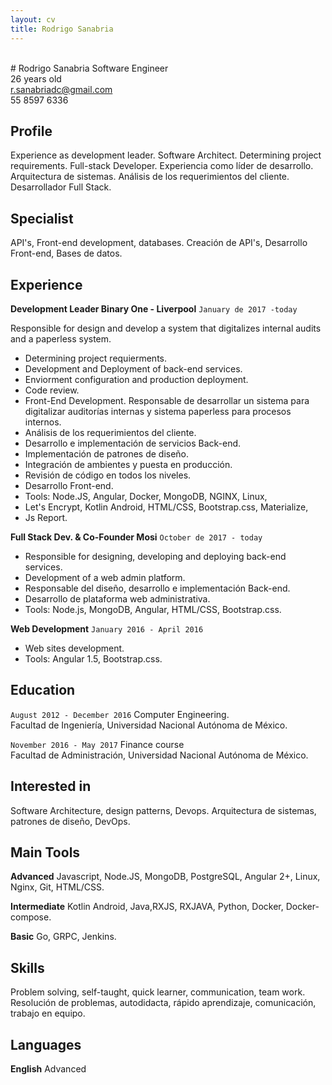 ```yaml
---
layout: cv
title: Rodrigo Sanabria
---
```

<br>
# Rodrigo Sanabria
Software Engineer
<br>
26 years old
<div id="webaddress">
<a href="r.sanabriadc@gmail.com">r.sanabriadc@gmail.com</a>
</div>
55 8597 6336


## Profile

Experience as development leader. Software Architect. Determining project requirements. Full-stack Developer.
Experiencia como líder de desarrollo. Arquitectura de sistemas. Análisis de los requerimientos del cliente. Desarrollador Full Stack.


## Specialist

API's, Front-end development, databases.
Creación de API's, Desarrollo Front-end, Bases de datos.


## Experience

 __Development Leader  Binary One - Liverpool__ `January de 2017 -today`
 
Responsible for design and develop a system that digitalizes internal audits and a paperless system. <br>
- Determining project requierments.
- Development and Deployment of back-end services.
- Enviorment configuration and production deployment.
- Code review. 
- Front-End Development.
Responsable de desarrollar un sistema para digitalizar auditorías internas y sistema paperless para procesos internos.<br>
- Análisis de los requerimientos del cliente.
- Desarrollo e implementación de servicios Back-end.
- Implementación de patrones de diseño.
- Integración de ambientes y puesta en producción.
- Revisión de código en todos los niveles.
- Desarrollo Front-end.
- Tools: Node.JS, Angular, Docker, MongoDB, NGINX, Linux,<br>
- Let's Encrypt, Kotlin Android,  HTML/CSS, Bootstrap.css, Materialize,<br>
- Js Report.
  
 __Full Stack Dev. & Co-Founder  Mosi__ `October de 2017 - today`
- Responsible for designing, developing and deploying back-end services.
- Development of a web admin platform.
- Responsable del diseño, desarrollo e implementación Back-end.
- Desarrollo de plataforma web administrativa.
- Tools: Node.js, MongoDB, Angular, HTML/CSS, Bootstrap.css.

 __Web Development__ `January 2016 - April 2016`
 
 - Web sites development.
 - Tools: Angular 1.5, Bootstrap.css.
 
 
## Education

`August 2012 - December 2016`
 Computer Engineering.<br>
 Facultad de Ingeniería, Universidad Nacional Autónoma de México.

`November 2016 - May 2017`
 Finance course<br>
 Facultad de Administración, Universidad Nacional Autónoma de México.
 

## Interested in
Software Architecture, design patterns, Devops. 
Arquitectura de sistemas, patrones de diseño, DevOps.


## Main Tools

  __Advanced__  Javascript, Node.JS, MongoDB, PostgreSQL, Angular 2+, Linux, Nginx, Git, HTML/CSS.
  
  __Intermediate__  Kotlin Android, Java,RXJS, RXJAVA, Python, Docker, Docker-compose.
  
  __Basic__  Go, GRPC, Jenkins.
  

## Skills
 Problem solving, self-taught, quick learner, communication, team work.
 Resolución de problemas, autodidacta, rápido aprendizaje, comunicación, trabajo en equipo.
 
 
## Languages
__English__  Advanced
 




